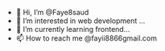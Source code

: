 - 👋 Hi, I’m @Faye8saud
- 👀 I’m interested in  web development ...
- 🌱 I’m currently learning frontend...
- 📫 How to reach me @fayii8866gmail.com

<!---
Faye8saud/Faye8saud is a ✨ special ✨ repository because its `README.md` (this file) appears on your GitHub profile.
You can click the Preview link to take a look at your changes.
--->
